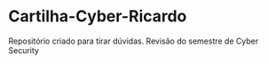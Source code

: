 # Cartilha-Cyber-Ricardo
Repositório criado para tirar dúvidas. Revisão do semestre de Cyber Security
